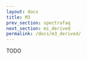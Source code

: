 ```yaml
---
layout: docs
title: M3 
prev_section: spectrafaq
next_section: mi_derived
permalink: /docs/m3_derived/
---
```


TODO
